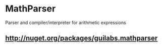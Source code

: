 # MathParser
Parser and compiler/interpreter for arithmetic expressions

## http://nuget.org/packages/guilabs.mathparser
